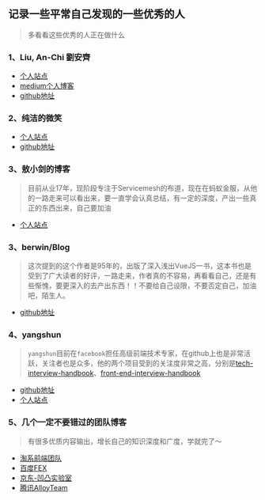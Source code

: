 ## 记录一些平常自己发现的一些优秀的人

> 多看看这些优秀的人正在做什么

### 1、Liu, An-Chi 劉安齊

- [个人站点](https://tigercosmos.xyz/)
- [medium个人博客](https://medium.com/coding-neutrino-blog)
- [github地址](https://github.com/tigercosmos)

### 2、纯洁的微笑

- [个人站点](http://www.ityouknow.com/about.html)
- [github地址](https://github.com/ityouknow)

### 3、敖小剑的博客

> 目前从业17年，现阶段专注于Servicemesh的布道，现在在蚂蚁金服，从他的一路走来可以看出来，要一直学会认真总结，有一定的深度，产出一些真正的东西出来，自己要加油

- [个人站点](https://skyao.io/post/201802-getting-started/)

### 3、berwin/Blog

> 这次提到的这个作者是95年的，出版了深入浅出VueJS一书，这本书也是受到了广大读者的好评，一路走来，作者真的不容易，再看看自己，还是有些惭愧，要更深入的去产出东西！！不要给自己设限，不要否定自己，加油吧，陌生人。

- [github地址](https://github.com/berwin/Blog)

### 4、yangshun

> `yangshun`目前在`facebook`担任高级前端技术专家，在github上也是非常活跃，关注者也是众多，他的两个项目受到的关注度非常之高，分别是[tech-interview-handbook](https://github.com/yangshun/tech-interview-handbook)、[front-end-interview-handbook](https://github.com/yangshun/front-end-interview-handbook)

- [github地址](https://github.com/yangshun)
- [个人站点](https://yangshun.im/)

### 5、几个一定不要错过的团队博客

> 有很多优质内容输出，增长自己的知识深度和广度，学就完了～

- [淘系前端团队](https://fed.taobao.org/)
- [百度FEX](http://fex.baidu.com/)
- [京东-凹凸实验室](https://aotu.io/notes/)
- [腾讯AlloyTeam](http://www.alloyteam.com/)